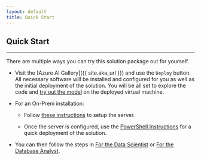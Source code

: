 ```yaml
---
layout: default
title: Quick Start
---
```


## Quick Start
-----------------
 
There are multiple ways you can try this solution package out for yourself.

* Visit the [Azure AI Gallery]({{ site.aka_url }}) and use the `Deploy` button.  All necessary software will be installed and configured for you as well as the initial deployment of the solution.  You will be all set to explore the code and [try out the model](jupyter.html) on the deployed virtual machine.

* For an On-Prem installation:

  * Follow [these instructions](SetupSQL.html) to setup the server.

  * Once the server is configured, use the [PowerShell Instructions](Powershell_Instructions.html) for a quick deployment of the solution.

* You can then follow the steps in [For the Data Scientist](data-scientist.html) or [For the Database Analyst](dba.html).

